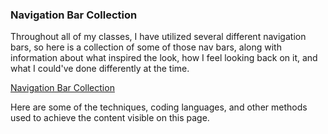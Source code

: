 ### Navigation Bar Collection
Throughout all of my classes, I have utilized several different navigation bars, so here is a collection of some of those nav bars, along with information about what inspired the look, how I feel looking back on it, and what I could've done differently at the time.

[Navigation Bar Collection](./../../../../wet/final-project/wet-final-project/portfolio-items/nav-collection/index.html)

Here are some of the techniques, coding languages, and other methods used to achieve the content visible on this page.